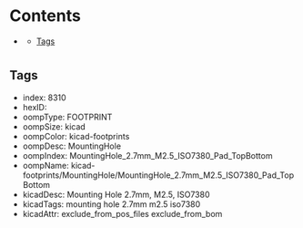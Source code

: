 



Contents
========

* [](#)
	* [Tags](#tags)

# 

## Tags

- index: 8310
- hexID: 
- oompType: FOOTPRINT
- oompSize: kicad
- oompColor: kicad-footprints
- oompDesc: MountingHole
- oompIndex: MountingHole_2.7mm_M2.5_ISO7380_Pad_TopBottom
- oompName: kicad-footprints/MountingHole/MountingHole_2.7mm_M2.5_ISO7380_Pad_TopBottom
- kicadDesc: Mounting Hole 2.7mm, M2.5, ISO7380
- kicadTags: mounting hole 2.7mm m2.5 iso7380
- kicadAttr: exclude_from_pos_files exclude_from_bom
